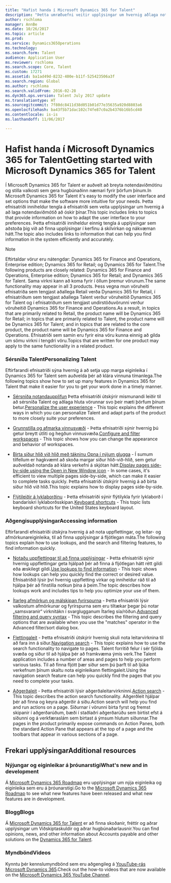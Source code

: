 ```yaml
---
title: "Hafist handa í Microsoft Dynamics 365 for Talent"
description: "Þetta umræðuefni veitir upplýsingar um hvernig aðlaga notendaviðmótið við óskir þínar, auk tengingar við hjálpargögnin sem eru í boði innan vörunnar og á docs.microsoft.com síðuna."
author: rschloma
manager: AnnBe
ms.date: 10/26/2017
ms.topic: article
ms.prod: 
ms.service: Dynamics365Operations
ms.technology: 
ms.search.form: Talent
audience: Application User
ms.reviewer: rschloma
ms.search.scope: Core, Talent
ms.custom: 17271
ms.assetid: ba1ad49d-8232-400e-b11f-525423506a3f
ms.search.region: Global
ms.author: rschloma
ms.search.validFrom: 2016-02-28
ms.dyn365.ops.version: Talent July 2017 update
ms.translationtype: HT
ms.sourcegitcommit: 7f80dc8411d38d051b01d77e35635a920d8803a6
ms.openlocfilehash: ba43f5b71dac102c74fe87c0a2b4376b16b5cd40
ms.contentlocale: is-is
ms.lasthandoff: 11/06/2017

---
```

# <a name="getting-started-with-microsoft-dynamics-365-for-talent"></a><span data-ttu-id="c428f-103">Hafist handa í Microsoft Dynamics 365 for Talent</span><span class="sxs-lookup"><span data-stu-id="c428f-103">Getting started with Microsoft Dynamics 365 for Talent</span></span>
<span data-ttu-id="c428f-104">Í Microsoft Dynamics 365 for Talent er auðvelt að breyta notendaviðmótinu og stilla valkosti sem gera hugbúnaðinn næmari fyrir þörfum þínum.</span><span class="sxs-lookup"><span data-stu-id="c428f-104">In Microsoft Dynamics 365 for Talent it's easy to modify the user interface and set options that make the software more intuitive for your needs.</span></span> <span data-ttu-id="c428f-105">Þetta efnisatriði inniheldur tengla á efnisatriði sem veita upplýsingar um hvernig á að laga notendaviðmótið að óskir þínar.</span><span class="sxs-lookup"><span data-stu-id="c428f-105">This topic includes links to topics that provide information on how to adapt the user interface to your preferences.</span></span> <span data-ttu-id="c428f-106">Þetta efnisatriði inniheldur einnig tengla á upplýsingar sem aðstoða þig við að finna upplýsingar í kerfinu á skilvirkan og nákvæman hátt.</span><span class="sxs-lookup"><span data-stu-id="c428f-106">The topic also includes links to information that can help you find information in the system efficiently and accurately.</span></span> 

> [!NOTE] 
> <span data-ttu-id="c428f-107">Eftirtaldar vörur eru nátengdar: Dynamics 365 for Finance and Operations, Enterprise edition; Dynamics 365 for Retail; og Dynamics 365 for Talent.</span><span class="sxs-lookup"><span data-stu-id="c428f-107">The following products are closely related: Dynamics 365 for Finance and Operations, Enterprise edition; Dynamics 365 for Retail; and Dynamics 365 for Talent.</span></span> <span data-ttu-id="c428f-108">Sama virkni kann að koma fyrir í öllum þremur vörunum.</span><span class="sxs-lookup"><span data-stu-id="c428f-108">The same functionality may appear in all 3 products.</span></span> <span data-ttu-id="c428f-109">Þess vegna mun vöruheiti efnisatriða sem tengjast aðallega Retail verða Dynamics 365 for Retail, í efnisatriðum sem tengjast aðallega Talent verður vöruheitið Dynamics 365 for Talent og í efnisatriðum sem tengjast undirstöðuvörunni verður vöruheitið Dynamics 365 for Finance and Operations.</span><span class="sxs-lookup"><span data-stu-id="c428f-109">As a result, in topics that are primarily related to Retail, the product name will be Dynamics 365 for Retail; in topics that are primarily related to Talent, the product name will be Dynamics 365 for Talent; and in topics that are related to the core product, the product name will be Dynamics 365 for Finance and Operations.</span></span> <span data-ttu-id="c428f-110">Efnisatriði sem samin eru fyrir eina vöru kunna einnig að gilda um sömu virkni í tengdri vöru.</span><span class="sxs-lookup"><span data-stu-id="c428f-110">Topics that are written for one product may apply to the same functionality in a related product.</span></span>

### <a name="personalizing-talent"></a><span data-ttu-id="c428f-111">Sérsníða Talent</span><span class="sxs-lookup"><span data-stu-id="c428f-111">Personalizing Talent</span></span> 
<span data-ttu-id="c428f-112">Eftirfarandi efnisatriði sýna hvernig á að setja upp marga eiginleika í Dynamics 365 for Talent sem auðvelda þér að klára vinnuna tímanlega.</span><span class="sxs-lookup"><span data-stu-id="c428f-112">The following topics show how to set up many features in Dynamics 365 for Talent that make it easier for you to get your work done in a timely manner.</span></span> 

-   <span data-ttu-id="c428f-113">[Sérsníða notandaupplifun](../fin-and-ops/get-started/personalize-user-experience.md) Þetta efnisatriði útskýrir mismunandi leiðir til að sérsníða Talent og aðlaga hluta vörunnar svo þeir mæti þörfum þínum betur.</span><span class="sxs-lookup"><span data-stu-id="c428f-113">[Personalize the user experience](../fin-and-ops/get-started/personalize-user-experience.md) - This topic explains the different ways in which you can personalize Talent and adapt parts of the product to more closely suite your preferences.</span></span>

-   <span data-ttu-id="c428f-114">[Grunnstilla og afmarka vinnusvæði](../fin-and-ops/get-started/configure-filter-workspaces.md) - Þetta efnisatriði sýnir hvernig þú getur breytt útliti og hegðun vinnusvæða.</span><span class="sxs-lookup"><span data-stu-id="c428f-114">[Configure and filter workspaces](../fin-and-ops/get-started/configure-filter-workspaces.md) - This topic shows how you can change the appearance and behavior of workspaces.</span></span>

-   <span data-ttu-id="c428f-115">[Birta síður hlið við hlið með tákninu Opna í nýjum glugga](../fin-and-ops/get-started/display-pages-side-by-side.md) - Í sumum tilfellum er hagkvæmt að skoða margar síður hlið-við-hlið, sem getur auðveldað notanda að klára verkefni á skjótan hátt.</span><span class="sxs-lookup"><span data-stu-id="c428f-115">[Display pages side-by-side using the Open in New Window icon](../fin-and-ops/get-started/display-pages-side-by-side.md) - In some cases, it's efficient to view multiple pages side-by-side, which can make it easier to complete tasks quickly.</span></span> <span data-ttu-id="c428f-116">Þetta efnisatriði útskýrir hvernig á að birta síður hlið við hlið.</span><span class="sxs-lookup"><span data-stu-id="c428f-116">This topic explains how to display pages side-by-side.</span></span> 

-   <span data-ttu-id="c428f-117">[Flýtileiðir á lyklaborðinu](../fin-and-ops/get-started/shortcut-keys.md) - Þetta efnisatriði sýnir flýtilykla fyrir lyklaborð í bandarískri lyklaborðsskipan.</span><span class="sxs-lookup"><span data-stu-id="c428f-117">[Keyboard shortcuts](../fin-and-ops/get-started/shortcut-keys.md) - This topic lists keyboard shortcuts for the United States keyboard layout.</span></span> 

### <a name="accessing-information"></a><span data-ttu-id="c428f-118">Aðgengisupplýsingar</span><span class="sxs-lookup"><span data-stu-id="c428f-118">Accessing information</span></span>
<span data-ttu-id="c428f-119">Eftirfarandi efnisatriði útskýra hvernig á að nota uppflettingar, og leitar- og afmörkunareiginleika, til að finna upplýsingar á fljótlegan máta.</span><span class="sxs-lookup"><span data-stu-id="c428f-119">The following topics explain how to use lookups, and the search and filtering features, to find information quickly.</span></span> 

-   <span data-ttu-id="c428f-120">[Notaðu uppflettingar til að finna upplýsingar](../fin-and-ops/get-started/use-lookups-to-find-information.md) - Þetta efnisatriði sýnir hvernig uppflettingar geta hjálpað þér að finna á fljótlegan hátt rétt gildi eða æskilegt gildi.</span><span class="sxs-lookup"><span data-stu-id="c428f-120">[Use lookups to find information](../fin-and-ops/get-started/use-lookups-to-find-information.md) - This topic shows how lookups can help you quickly find the correct or desired value.</span></span> <span data-ttu-id="c428f-121">Efnisatriðið lýsir því hvernig uppfletting virkar og inniheldur ráð til að hjálpa þér að fínstilla notkun þína á þeim.</span><span class="sxs-lookup"><span data-stu-id="c428f-121">The topic describes how lookups work and includes tips to help you optimize your use of them.</span></span>

-   <span data-ttu-id="c428f-122">[Ítarleg afmörkun og málskipan fyrirspurna](../fin-and-ops/get-started/advanced-filtering-query-options.md) - Þetta efnisatriði lýsir valkostum afmörkunar og fyrirspurna sem eru tiltækar þegar þú notar „samsvaranir“ virknitákn í svarglugganum Ítarleg sía/röðun.</span><span class="sxs-lookup"><span data-stu-id="c428f-122">[Advanced filtering and query syntax](../fin-and-ops/get-started/advanced-filtering-query-options.md) - This topic describes the filtering and query options that are available when you use the "matches" operator in the Advanced filter/sort dialog box.</span></span>

-   <span data-ttu-id="c428f-123">[Flettingaleit](../fin-and-ops/get-started/navigation-search.md) - Þetta efnisatriði útskýrir hvernig skuli nota leitarvirknina til að fara inn á síður.</span><span class="sxs-lookup"><span data-stu-id="c428f-123">[Navigation search](../fin-and-ops/get-started/navigation-search.md) - This topic explains how to use the search functionality to navigate to pages.</span></span> <span data-ttu-id="c428f-124">Talent forritið felur í sér fjölda svæða og síður til að hjálpa þér að framkvæma ýmis verk.</span><span class="sxs-lookup"><span data-stu-id="c428f-124">The Talent application includes a number of areas and pages to help you perform various tasks.</span></span> <span data-ttu-id="c428f-125">Til að finna fljótt þær síður sem þú þarft til að ljúka verkefnum þínum skaltu nota eiginleikann flettingaleit.</span><span class="sxs-lookup"><span data-stu-id="c428f-125">Using the navigation search feature can help you quickly find the pages that you need to complete your tasks.</span></span> 

-   <span data-ttu-id="c428f-126">[Aðgerðaleit](../fin-and-ops/get-started/action-search.md) - Þetta efnisatriði lýsir aðgerðaleitarvirkninni.</span><span class="sxs-lookup"><span data-stu-id="c428f-126">[Action search](../fin-and-ops/get-started/action-search.md) - This topic describes the action search functionality.</span></span> <span data-ttu-id="c428f-127">Aðgerðleit hjálpar þér að finna og keyra aðgerðir á síðu.</span><span class="sxs-lookup"><span data-stu-id="c428f-127">Action search will help you find and run actions on a page.</span></span> <span data-ttu-id="c428f-128">Síðurnar í vörunni birta fyrst og fremst skipanir í aðgerðarúðum, bæði í staðlaðri aðgerðarúðu sem birtist efst á síðunni og á verkfæraslám sem birtast á ýmsum hlutum síðunnar.</span><span class="sxs-lookup"><span data-stu-id="c428f-128">The pages in the product primarily expose commands on Action Panes, both the standard Action Pane that appears at the top of a page and the toolbars that appear in various sections of a page.</span></span>

## <a name="additional-resources"></a><span data-ttu-id="c428f-129">Frekari upplýsingar</span><span class="sxs-lookup"><span data-stu-id="c428f-129">Additional resources</span></span>

### <a name="whats-new-and-in-development"></a><span data-ttu-id="c428f-130">Nýjungar og eiginleikar á þróunarstigi</span><span class="sxs-lookup"><span data-stu-id="c428f-130">What's new and in development</span></span>
<span data-ttu-id="c428f-131">Á [Microsoft Dynamics 365 Roadmap](https://roadmap.dynamics.com/#application=c6ae025f-e42a-e711-810d-3863bb363e80) eru upplýsingar um nýja eiginleika og eiginleika sem eru á þróunarstigi.</span><span class="sxs-lookup"><span data-stu-id="c428f-131">Go to the [Microsoft Dynamics 365 Roadmap](https://roadmap.dynamics.com/#application=c6ae025f-e42a-e711-810d-3863bb363e80) to see what new features have been released and what new features are in development.</span></span>

### <a name="blogs"></a><span data-ttu-id="c428f-132">Blogg</span><span class="sxs-lookup"><span data-stu-id="c428f-132">Blogs</span></span>
<span data-ttu-id="c428f-133">Á [Microsoft Dynamics 365 for Talent](https://community.dynamics.com/enterprise/b/dynamics365fortalent) er að finna skoðanir, fréttir og aðrar upplýsingar um Viðskiptaskuldir og aðrar hugbúnaðarlausnir.</span><span class="sxs-lookup"><span data-stu-id="c428f-133">You can find opinions, news, and other information about Accounts payable and other solutions on the [Dynamics 365 for Talent](https://community.dynamics.com/enterprise/b/dynamics365fortalent).</span></span> 

### <a name="videos"></a><span data-ttu-id="c428f-134">Myndbönd</span><span class="sxs-lookup"><span data-stu-id="c428f-134">Videos</span></span>
<span data-ttu-id="c428f-135">Kynntu þér kennslumyndbönd sem eru aðgengileg á [YouuTube-rás Microsoft Dynamics 365](https://www.youtube.com/channel/UCJGCg4rB3QSs8y_1FquelBQ).</span><span class="sxs-lookup"><span data-stu-id="c428f-135">Check out the how-to videos that are now available on the [Microsoft Dynamics 365 YouTube Channel](https://www.youtube.com/channel/UCJGCg4rB3QSs8y_1FquelBQ).</span></span>


